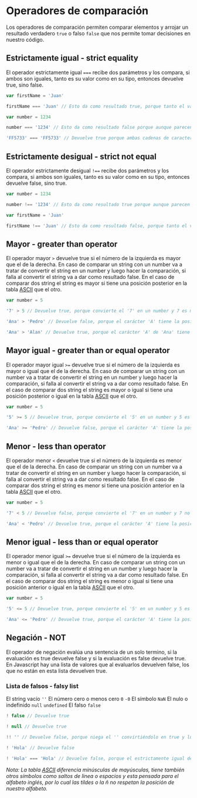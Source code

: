 # Operadores de comparación

Los operadores de comparación permiten comparar elementos y arrojar un resultado verdadero `true` o falso `false` que nos permite tomar decisiones en nuestro código.

## Estrictamente igual - strict equality

El operador estrictamente igual `===` recibe dos parámetros y los compara, si ambos son iguales, tanto es su valor como en su tipo, entonces devuelve true, sino false.

```js
var firstName = 'Juan'

firstName === 'Juan' // Esto da como resultado true, porque tanto el valor 'Juan', como el tipo de valor string coinciden.

var number = 1234

number === '1234' // Esto da como resultado false porque aunque parecen similares '1234'y 1234, uno es de tipo string y el otro number.

'FF5733' === 'FF5733' // Devuelve true porque ambas cadenas de caracteres son iguales

```

## Estrictamente desigual - strict not equal

El operador estrictamente desigual `!==` recibe dos parámetros y los compara, si ambos son iguales, tanto es su valor como en su tipo, entonces devuelve false, sino true.

```js
var number = 1234

number !== '1234' // Esto da como resultado true porque aunque parecen similares '1234'y 1234, uno es de tipo string y el otro number.

var firstName = 'Juan'

firstName !== 'Juan' // Esto da como resultado false, porque tanto el valor 'Juan', como el tipo de valor string coinciden.

```

## Mayor  - greater than operator

El operador mayor `>` devuelve true si el número de la izquierda es mayor que el de la derecha. En caso de comparar un string con un number va a tratar de convertir el string en un number y luego hacer la comparación, si falla al convertir el string va a dar como resultado false. En el caso de comparar dos string el string es mayor si tiene una posición posterior en la tabla [ASCII](http://www.elcodigoascii.com.ar/) que el otro.

```js
var number = 5

'7' > 5 // Devuelve true, porque convierte el '7' en un number y 7 es mayor que 5.

'Ana' > 'Pedro' // Devuelve false, porque el carácter 'A' tiene la posición 65, mientras que el carácter 'P' tiene la posición 80

'Ana' > 'Alan' // Devuelve true, porque el carácter 'A' de 'Ana' tiene la posición 65 al igual que la 'A' de 'Alan', pero la 'n' tiene la posición 110, mientras que la 'l' tiene la posición 108.

```

## Mayor igual - greater than or equal operator


El operador mayor igual `>=` devuelve true si el número de la izquierda es mayor o igual que el de la derecha. En caso de comparar un string con un number va a tratar de convertir el string en un number y luego hacer la comparación, si falla al convertir el string va a dar como resultado false. En el caso de comparar dos string el string es mayor o igual si tiene una posición posterior o igual en la tabla [ASCII](http://www.elcodigoascii.com.ar/) que el otro.

```js
var number = 5

'5' >= 5 // Devuelve true, porque convierte el '5' en un number y 5 es igual que 5.

'Ana' >= 'Pedro' // Devuelve false, porque el carácter 'A' tiene la posición 65, mientras que el carácter 'P' tiene la posición 80

```

## Menor  - less than operator

El operador menor `<` devuelve true si el número de la izquierda es menor que el de la derecha. En caso de comparar un string con un number va a tratar de convertir el string en un number y luego hacer la comparación, si falla al convertir el string va a dar como resultado false. En el caso de comparar dos string el string es menor si tiene una posición anterior en la tabla [ASCII](http://www.elcodigoascii.com.ar/) que el otro.

```js
var number = 5

'7' < 5 // Devuelve false, porque convierte el '7' en un number y 7 no es menor que 5.

'Ana' < 'Pedro' // Devuelve true, porque el carácter 'A' tiene la posición 65, mientras que el carácter 'P' tiene la posición 80

```

## Menor igual - less than or equal operator


El operador menor igual `>=` devuelve true si el número de la izquierda es menor o igual que el de la derecha. En caso de comparar un string con un number va a tratar de convertir el string en un number y luego hacer la comparación, si falla al convertir el string va a dar como resultado false. En el caso de comparar dos string el string es menor o igual si tiene una posición anterior o igual en la tabla [ASCII](http://www.elcodigoascii.com.ar/) que el otro.

```js
var number = 5

'5' <= 5 // Devuelve true, porque convierte el '5' en un number y 5 es igual que 5.

'Ana' <= 'Pedro' // Devuelve true, porque el carácter 'A' tiene la posición 65, mientras que el carácter 'P' tiene la posición 80

```

## Negación - NOT

El operador de negación evalúa una sentencia de un solo termino, si la evaluación es true devuelve false y si la evaluación es false devuelve true.
En Javascript hay una lista de valores que al evaluarlos devuelven false, los que no están en esta lista devuelven true.

### Lista de falsos - falsy list

El string vacío `''`
El número cero o menos cero `0` `-0`
El símbolo `NaN`
El nulo o indefinido `null` `undefined`
El falso `false`


```js
! false // Devuelve true

! null // Devuelve true

!! '' // Devuelve false, porque niega el '' convirtiéndolo en true y luego lo vuelve a negar a false

! 'Hola' // Devuelve false

! 'Hola' === 'Hola' // Devuelve false, porque el estrictamente igual devuelve true y luego la negación lo convierte en false
```


 *Nota: La tabla [ASCII](http://www.elcodigoascii.com.ar/) diferencia minúsculas de mayúsculas, tiene también otros símbolos como saltos de linea o espacios y esta pensada para el alfabeto inglés, por lo cual las tildes o la ñ no respetan la posición de nuestro alfabeto.*